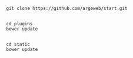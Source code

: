 



    git clone https://github.com/argeweb/start.git
    

    cd plugins
    bower update
    

    cd static
    bower update
    

